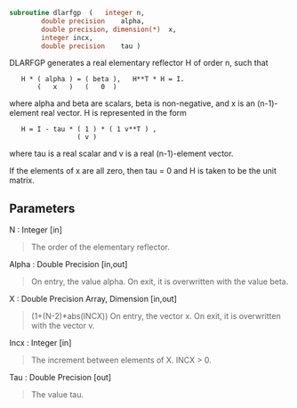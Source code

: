 ```fortran
subroutine dlarfgp	(	integer	n,
		double precision	alpha,
		double precision, dimension(*)	x,
		integer	incx,
		double precision	tau )
```

 DLARFGP generates a real elementary reflector H of order n, such
 that

       H * ( alpha ) = ( beta ),   H**T * H = I.
           (   x   )   (   0  )

 where alpha and beta are scalars, beta is non-negative, and x is
 an (n-1)-element real vector.  H is represented in the form

       H = I - tau * ( 1 ) * ( 1 v**T ) ,
                     ( v )

 where tau is a real scalar and v is a real (n-1)-element
 vector.

 If the elements of x are all zero, then tau = 0 and H is taken to be
 the unit matrix.

## Parameters
N : Integer [in]
> The order of the elementary reflector.

Alpha : Double Precision [in,out]
> On entry, the value alpha.
> On exit, it is overwritten with the value beta.

X : Double Precision Array, Dimension [in,out]
> (1+(N-2)*abs(INCX))
> On entry, the vector x.
> On exit, it is overwritten with the vector v.

Incx : Integer [in]
> The increment between elements of X. INCX > 0.

Tau : Double Precision [out]
> The value tau.

